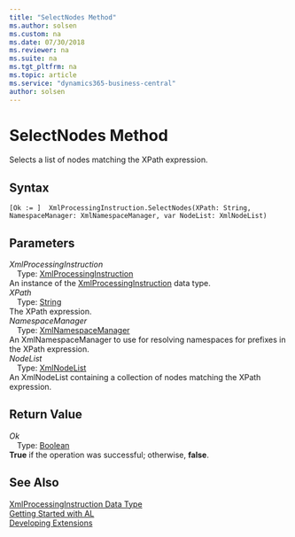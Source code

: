 ```yaml
---
title: "SelectNodes Method"
ms.author: solsen
ms.custom: na
ms.date: 07/30/2018
ms.reviewer: na
ms.suite: na
ms.tgt_pltfrm: na
ms.topic: article
ms.service: "dynamics365-business-central"
author: solsen
---
```

[//]: # (START>DO_NOT_EDIT)
[//]: # (IMPORTANT:Do not edit any of the content between here and the END>DO_NOT_EDIT.)
[//]: # (Any modifications should be made in the .resx files in the ModernDev repo.)
# SelectNodes Method
Selects a list of nodes matching the XPath expression.

## Syntax
```
[Ok := ]  XmlProcessingInstruction.SelectNodes(XPath: String, NamespaceManager: XmlNamespaceManager, var NodeList: XmlNodeList)
```
## Parameters
*XmlProcessingInstruction*  
&emsp;Type: [XmlProcessingInstruction](xmlprocessinginstruction-data-type.md)  
An instance of the [XmlProcessingInstruction](xmlprocessinginstruction-data-type.md) data type.  
*XPath*  
&emsp;Type: [String](string-data-type.md)  
The XPath expression.  
*NamespaceManager*  
&emsp;Type: [XmlNamespaceManager](xmlnamespacemanager-data-type.md)  
An XmlNamespaceManager to use for resolving namespaces for prefixes in the XPath expression.  
*NodeList*  
&emsp;Type: [XmlNodeList](xmlnodelist-data-type.md)  
An XmlNodeList containing a collection of nodes matching the XPath expression.  


## Return Value
*Ok*  
&emsp;Type: [Boolean](boolean-data-type.md)  
**True** if the operation was successful; otherwise, **false**.  
  


[//]: # (IMPORTANT: END>DO_NOT_EDIT)
## See Also
[XmlProcessingInstruction Data Type](xmlprocessinginstruction-data-type.md)  
[Getting Started with AL](../devenv-get-started.md)  
[Developing Extensions](../devenv-dev-overview.md)